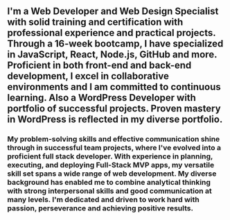 ### <h2>I'm a Web Developer and Web Design Specialist with solid training and certification with professional experience and practical projects. Through a 16-week bootcamp, I have specialized in JavaScript, React, Node.js, GitHub and more. Proficient in both front-end and back-end development, I excel in collaborative environments and I am committed to continuous learning.  Also a WordPress Developer with portfolio of successful projects.  Proven mastery in WordPress is reflected in my diverse portfolio.</h2>

<h3>My problem-solving skills and effective communication shine through in successful team projects, where I've evolved into a proficient full stack developer. With experience in planning, executing, and deploying Full-Stack MVP apps, my versatile skill set spans a wide range of web development. My diverse background has enabled me to combine analytical thinking with strong interpersonal skills and good communication at many levels.  I'm dedicated and driven to work hard with passion, perseverance and achieving positive results.</h3>

<!--
**bvhadra/bvhadra** is a ✨ _special_ ✨ repository because its `README.md` (this file) appears on your GitHub profile.

Here are some ideas to get you started:

- 🔭 I’m currently working on ...
- 🌱 I’m currently learning ...
- 👯 I’m looking to collaborate on ...
- 🤔 I’m looking for help with ...
- 💬 Ask me about ...
- 📫 How to reach me: ...
- 😄 Pronouns: ...
- ⚡ Fun fact: ...
-->
